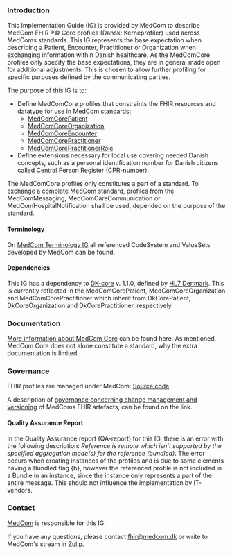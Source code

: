 ### Introduction

This Implementation Guide (IG) is provided by MedCom to describe MedCom FHIR &reg;&copy; Core profiles (Dansk: Kerneprofiler) used across MedComs standards. This IG represents the base expectation when describing a Patient, Encounter, Practitioner or Organization when exchanging information within Danish healthcare.
As the MedComCore profiles only specify the base expectations, they are in general made open for additional adjustments. This is chosen to allow further profiling for specific purposes defined by the communicating parties.

The purpose of this IG is to:
* Define MedComCore profiles that constraints the FHIR resources and datatype for use in MedCom standards:
    * [MedComCorePatient](StructureDefinition-medcom-core-patient.html)
    * [MedComCoreOrganization](StructureDefinition-medcom-core-organization.html)
    * [MedComCoreEncounter](StructureDefinition-medcom-core-encounter.html)
    * [MedComCorePractitioner](StructureDefinition-medcom-core-practitioner.html)
    * [MedComCorePractitionerRole](StructureDefinition-medcom-core-practitionerrole.html)
* Define extensions necessary for local use covering needed Danish concepts, such as a personal identification number for Danish citizens called Central Person Register (CPR-number).

The MedComCore profiles only constitutes a part of a standard. To exchange a complete MedCom standard, profiles from the MedComMessaging, MedComCareCommunication or MedComHospitalNotification shall be used, depended on the purpose of the standard. 

#### Terminology
On [MedCom Terminology IG](https://build.fhir.org/ig/medcomdk/dk-medcom-terminology/) all referenced CodeSystem and ValueSets developed by MedCom can be found.

#### Dependencies

This IG has a dependency to [DK-core](https://hl7.dk/fhir/core/) v. 1.1.0, defined by [HL7 Denmark](https://hl7.dk/). This is currently reflected in the MedComCorePatient, MedComCoreOrganization and MedComCorePractitioner which inherit from DkCorePatient, DkCoreOrganization and DkCorePractitioner, respectively. 

### Documentation

[More information about MedCom Core](https://medcomdk.github.io/dk-medcom-core/) can be found here. As mentioned, MedCom Core does not alone constitute a standard, why the extra documentation is limited.

### Governance

FHIR profiles are managed under MedCom: [Source code](https://github.com/medcomdk/dk-medcom-core). 

A description of [governance concerning change management and versioning](https://medcomdk.github.io/MedComLandingPage/#4-change-managment-and-versioning) of MedComs FHIR artefacts, can be found on the link.

#### Quality Assurance Report

In the Quality Assurance report (QA-report) for this IG, there is an error with the following description: *Reference is remote which isn’t supported by the specified aggregation mode(s) for the reference (bundled)*. The error occurs when creating instances of the profiles and is due to some elements having a Bundled flag {b}, however the referenced profile is not included in a Bundle in an instance, since the instance only represents a part of the entire message. This should not influence the implementation by IT-vendors.

### Contact 

[MedCom](https://www.medcom.dk/) is responsible for this IG.

If you have any questions, please contact <fhir@medcom.dk> or write to MedCom's stream in [Zulip](https://chat.fhir.org/#narrow/stream/315677-denmark.2Fmedcom.2FFHIRimplementationErfaGroup).
